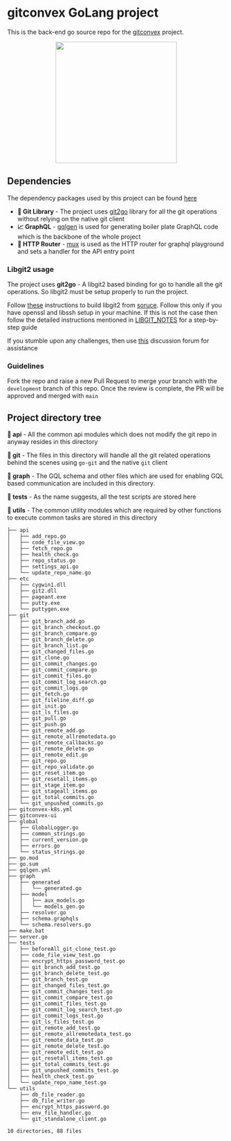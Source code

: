 # gitconvex GoLang project

This is the back-end go source repo for the [gitconvex](https://github.com/neel1996/gitconvex) project.

<p align="center">
    <img src="https://user-images.githubusercontent.com/47709856/99139411-503eb400-265e-11eb-9b61-05562dd89b8c.png" width="280">
</p>

## Dependencies

The dependency packages used by this project can be
found [here](https://github.com/neel1996/gitconvex-server/network/dependencies)

- **📜 Git Library** - The project uses [git2go](https://github.com/libgit2/git2go) library for all the git operations
  without relying on the native git client
- **📈 GraphQL** - [gqlgen](https://github.com/99designs/gqlgen) is used for generating boiler plate GraphQL code which
  is the backbone of the whole project
- **📡 HTTP Router** - [mux](https://github.com/gorilla/mux) is used as the HTTP router for graphql playground and sets
  a handler for the API entry point

### Libgit2 usage

The project uses **git2go** - A libgit2 based binding for go to handle all the git operations. So libgit2 must be setup
properly to run the project.

Follow [these](https://libgit2.org/docs/guides/build-and-link/) instructions to build libgit2
from [soruce](https://github.com/libgit2/libgit2). Follow this only if you have openssl and libssh setup in your
machine. If this is not the case then follow the detailed instructions mentioned in [LIBGIT_NOTES](LIBGIT_NOTES) for a
step-by-step guide

If you stumble upon any challenges, then use [this](https://github.com/neel1996/gitconvex-server/discussions/7)
discussion forum for assistance

### Guidelines

Fork the repo and raise a new Pull Request to merge your branch with the `development` branch of this repo. Once the
review is complete, the PR will be approved and merged with `main`

## Project directory tree

**📂 api** - All the common api modules which does not modify the git repo in anyway resides in this directory

**📂 git** - The files in this directory will handle all the git related operations behind the scenes using `go-git` and
the native `git` client

**📂 graph** - The GQL schema and other files which are used for enabling GQL based communication are included in this
directory.

**📂 tests** - As the name suggests, all the test scripts are stored here

**📂 utils** - The common utility modules which are required by other functions to execute common tasks are stored in
this directory

```
├── api
│   ├── add_repo.go
│   ├── code_file_view.go
│   ├── fetch_repo.go
│   ├── health_check.go
│   ├── repo_status.go
│   ├── settings_api.go
│   └── update_repo_name.go
├── etc
│   ├── cygwin1.dll
│   ├── git2.dll
│   ├── pageant.exe
│   ├── putty.exe
│   └── puttygen.exe
├── git
│   ├── git_branch_add.go
│   ├── git_branch_checkout.go
│   ├── git_branch_compare.go
│   ├── git_branch_delete.go
│   ├── git_branch_list.go
│   ├── git_changed_files.go
│   ├── git_clone.go
│   ├── git_commit_changes.go
│   ├── git_commit_compare.go
│   ├── git_commit_files.go
│   ├── git_commit_log_search.go
│   ├── git_commit_logs.go
│   ├── git_fetch.go
│   ├── git_fileline_diff.go
│   ├── git_init.go
│   ├── git_ls_files.go
│   ├── git_pull.go
│   ├── git_push.go
│   ├── git_remote_add.go
│   ├── git_remote_allremotedata.go
│   ├── git_remote_callbacks.go
│   ├── git_remote_delete.go
│   ├── git_remote_edit.go
│   ├── git_repo.go
│   ├── git_repo_validate.go
│   ├── git_reset_item.go
│   ├── git_resetall_items.go
│   ├── git_stage_item.go
│   ├── git_stageall_items.go
│   ├── git_total_commits.go
│   └── git_unpushed_commits.go
├── gitconvex-k8s.yml
├── gitconvex-ui
├── global
│   ├── GlobalLogger.go
│   ├── common_strings.go
│   ├── current_version.go
│   ├── errors.go
│   └── status_strings.go
├── go.mod
├── go.sum
├── gqlgen.yml
├── graph
│   ├── generated
│   │   └── generated.go
│   ├── model
│   │   ├── aux_models.go
│   │   └── models_gen.go
│   ├── resolver.go
│   ├── schema.graphqls
│   └── schema.resolvers.go
├── make.bat
├── server.go
├── tests
│   ├── beforeAll_git_clone_test.go
│   ├── code_file_view_test.go
│   ├── encrypt_https_password_test.go
│   ├── git_branch_add_test.go
│   ├── git_branch_delete_test.go
│   ├── git_branch_test.go
│   ├── git_changed_files_test.go
│   ├── git_commit_changes_test.go
│   ├── git_commit_compare_test.go
│   ├── git_commit_files_test.go
│   ├── git_commit_log_search_test.go
│   ├── git_commit_logs_test.go
│   ├── git_ls_files_test.go
│   ├── git_remote_add_test.go
│   ├── git_remote_allremotedata_test.go
│   ├── git_remote_data_test.go
│   ├── git_remote_delete_test.go
│   ├── git_remote_edit_test.go
│   ├── git_resetall_items_test.go
│   ├── git_total_commits_test.go
│   ├── git_unpushed_commits_test.go
│   ├── health_check_test.go
│   └── update_repo_name_test.go
└── utils
    ├── db_file_reader.go
    ├── db_file_writer.go
    ├── encrypt_https_password.go
    ├── env_file_handler.go
    └── git_standalone_client.go

10 directories, 88 files
```

